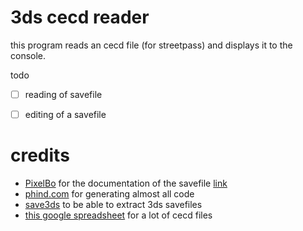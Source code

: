 # 3ds cecd reader 

this program reads an cecd file (for streetpass) and displays it to the console.

todo
- [ ] reading of savefile
- [ ] editing of a savefile



# credits
- [PixelBo](https://gist.github.com/Pixelbo)
for the documentation of the savefile [link](https://gist.github.com/Pixelbo/01c947157dab19f1e59a11293404e566)
- [phind.com](phind.com) for generating almost all code
- [save3ds](https://github.com/wwylele/save3ds) to be able to extract 3ds savefiles
- [this google spreadsheet](https://docs.google.com/spreadsheets/d/1A3IReJh9cj-5kTgkFHW_oZ-WLg2Oz79gr-MiMXVhJmU/edit#gid=1173433941) for a lot of cecd files